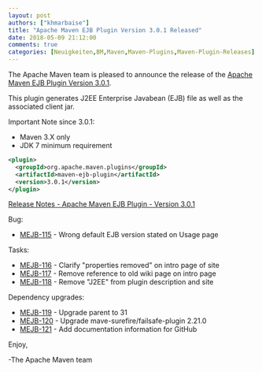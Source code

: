 ```yaml
---
layout: post
authors: ["khmarbaise"]
title: "Apache Maven EJB Plugin Version 3.0.1 Released"
date: 2018-05-09 21:12:00
comments: true
categories: [Neuigkeiten,BM,Maven,Maven-Plugins,Maven-Plugin-Releases]
---
```

The Apache Maven team is pleased to announce the release of the 
[Apache Maven EJB Plugin Version 3.0.1](https://maven.apache.org/plugins/maven-ejb-plugin/).

This plugin generates J2EE Enterprise Javabean (EJB) file as well as the
associated client jar.

Important Note since 3.0.1:

 * Maven 3.X only
 * JDK 7 minimum requirement

``` xml
<plugin>
  <groupId>org.apache.maven.plugins</groupId>
  <artifactId>maven-ejb-plugin</artifactId>
  <version>3.0.1</version>
</plugin>
```

<!-- more -->

[Release Notes - Apache Maven EJB Plugin - Version 3.0.1](https://issues.apache.org/jira/secure/ReleaseNote.jspa?projectId=12317421&version=12334440)

Bug:

 * [MEJB-115](https://issues.apache.org/jira/browse/MEJB-115) - Wrong default EJB version stated on Usage page

Tasks:

 * [MEJB-116](https://issues.apache.org/jira/browse/MEJB-116) - Clarify "properties removed" on intro page of site
 * [MEJB-117](https://issues.apache.org/jira/browse/MEJB-117) - Remove reference to old wiki page on intro page
 * [MEJB-118](https://issues.apache.org/jira/browse/MEJB-118) - Remove "J2EE" from plugin description and site

Dependency upgrades:

 * [MEJB-119](https://issues.apache.org/jira/browse/MEJB-119) - Upgrade parent to 31
 * [MEJB-120](https://issues.apache.org/jira/browse/MEJB-120) - Upgrade mave-surefire/failsafe-plugin 2.21.0
 * [MEJB-121](https://issues.apache.org/jira/browse/MEJB-121) - Add documentation information for GitHub


Enjoy,

-The Apache Maven team
